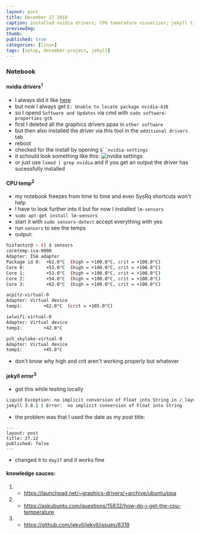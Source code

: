 ```yaml
---
layout: post
title: December 27 2018
caption: installed nvidia drivers; CPU temerature visualizer; jekyll title error
previewImg:
thumb:
published: true
categories: [linux]
tags: [setup, december-project, jekyll]
---
```


### Notebook

#### nvidia drivers<sup>1</sup>
* I always did it like [here](http://www.linuxandubuntu.com/home/how-to-install-latest-nvidia-drivers-in-linux)
* but now I always get `E: Unable to locate package nvidia-410`
* so I opend `Software and Updates` via cmd with `sudo software-properties-gtk`
* first I deleted all the graphics drivers ppas in `other software`
* but then also installed the driver via this tool in the `additional drivers` tab
* reboot
* checked for the install by opening `$``nvidia-settings`
* it schould look something like this:
![nvidia settings](https://i.imgur.com/RaLr3dD.png)
* or just use `lsmod | grep nvidia` and if you get an output the driver has sucessfully installed

#### CPU temp<sup>2</sup>
* my notebook freezes from time to time and even SysRq shortcuts won't help 
* I have to look further into it but for now I installed `lm-sensors`
* `sudo apt-get install lm-sensors` 
* start it with `sudo sensors-detect` accept everything with yes
* run `sensors` to see the temps
* output:

```bash
hisfantor@ ~ () $ sensors
coretemp-isa-0000
Adapter: ISA adapter
Package id 0:  +62.0°C  (high = +100.0°C, crit = +100.0°C)
Core 0:        +51.0°C  (high = +100.0°C, crit = +100.0°C)
Core 1:        +51.0°C  (high = +100.0°C, crit = +100.0°C)
Core 2:        +54.0°C  (high = +100.0°C, crit = +100.0°C)
Core 3:        +62.0°C  (high = +100.0°C, crit = +100.0°C)

acpitz-virtual-0
Adapter: Virtual device
temp1:        +62.0°C  (crit = +105.0°C)

iwlwifi-virtual-0
Adapter: Virtual device
temp1:        +42.0°C  

pch_skylake-virtual-0
Adapter: Virtual device
temp1:        +45.0°C  

```
* don't know why high and crit aren't working properly but whatever

#### jekyll error<sup>3</sup>
* got this while testing locally

```bash
Liquid Exception: no implicit conversion of Float into String in /_layouts/post.html
jekyll 3.8.1 | Error:  no implicit conversion of Float into String

```
* the problem was that I used the date as my post title:

```
---
layout: post
title: 27.12
published: false
---
```
* changed it to `day27` and it works fine


#### knowledge sauces:
1.	* <https://launchpad.net/~graphics-drivers/+archive/ubuntu/ppa>

2.	* <https://askubuntu.com/questions/15832/how-do-i-get-the-cpu-temperature>

3.	* <https://github.com/jekyll/jekyll/issues/6319>